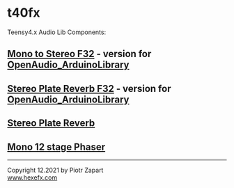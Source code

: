 # t40fx
Teensy4.x Audio Lib Components:  

## [Mono to Stereo F32](https://github.com/hexeguitar/t40fx/tree/main/Hx_MonoToStereo_F32 "Mono to Stereo F32") - version for [OpenAudio_ArduinoLibrary](https://github.com/chipaudette/OpenAudio_ArduinoLibrary "OpenAudio_ArduinoLibrary")  
## [Stereo Plate Reverb F32](https://github.com/hexeguitar/t40fx/tree/main/Hx_PlateReverb_F32 "Stereo Plate reverb") - version for [OpenAudio_ArduinoLibrary](https://github.com/chipaudette/OpenAudio_ArduinoLibrary "OpenAudio_ArduinoLibrary")  
## [Stereo Plate Reverb](https://github.com/hexeguitar/t40fx/tree/main/Hx_PlateReverb "Stereo Plate reverb")  
## [Mono 12 stage Phaser](https://github.com/hexeguitar/t40fx/tree/main/Hx_Phaser "Mono 12 stage phaser")  

___

Copyright 12.2021 by Piotr Zapart  
www.hexefx.com  

